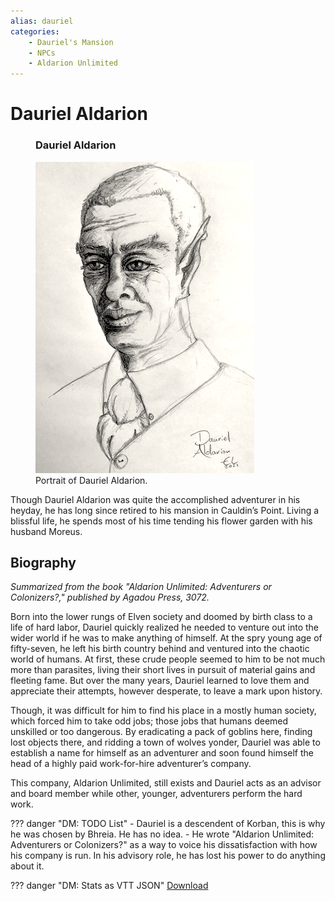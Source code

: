 ```yaml
---
alias: dauriel
categories:
    - Dauriel's Mansion
    - NPCs
    - Aldarion Unlimited
---
```

# Dauriel Aldarion

<figure class="infobox right">
  <h3>Dauriel Aldarion</h3>
  <a href="/assets/images/dauriel-aldarion-full.png">
    <img src="/assets/images/dauriel-aldarion-tiny.png" />
  </a>
  <figcaption>
    Portrait of Dauriel Aldarion.
  </figcaption>
</figure>

Though Dauriel Aldarion was quite the accomplished adventurer in his heyday, he has long since retired to his mansion in Cauldin’s Point. Living a blissful life, he spends most of his time tending his flower garden with his husband Moreus.

## Biography

*Summarized from the book "Aldarion Unlimited: Adventurers or Colonizers?," published by Agadou Press, 3072.*

Born into the lower rungs of Elven society and doomed by birth class to a life of hard labor, Dauriel quickly realized he needed to venture out into the wider world if he was to make anything of himself. At the spry young age of fifty-seven, he left his birth country behind and ventured into the chaotic world of humans. At first, these crude people seemed to him to be not much more than parasites, living their short lives in pursuit of material gains and fleeting fame. But over the many years, Dauriel learned to love them and appreciate their attempts, however desperate, to leave a mark upon history.

Though, it was difficult for him to find his place in a mostly human society, which forced him to take odd jobs; those jobs that humans deemed unskilled or too dangerous. By eradicating a pack of goblins here, finding lost objects there, and ridding a town of wolves yonder, Dauriel was able to establish a name for himself as an adventurer and soon found himself the head of a highly paid work-for-hire adventurer’s company.

This company, Aldarion Unlimited, still exists and Dauriel acts as an advisor and board member while other, younger, adventurers perform the hard work.

??? danger "DM: TODO List"
    - Dauriel is a descendent of Korban, this is why he was chosen by Bhreia. He has no idea.
    - He wrote "Aldarion Unlimited: Adventurers or Colonizers?" as a way to voice his dissatisfaction with how his company is run. In his advisory role, he has lost his power to do anything about it.

??? danger "DM: Stats as VTT JSON"
    [Download](/assets/json/dauriel-aldarion.json)
